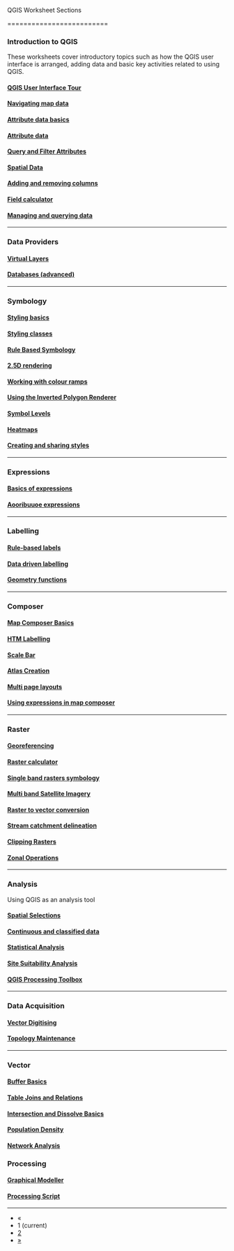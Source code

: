 QGIS Worksheet Sections

=========================

### Introduction to QGIS

These worksheets cover introductory topics such as how the QGIS user interface is arranged, adding data and basic key activities related to using QGIS.

#### [QGIS User Interface Tour](/en/qgis/section/introduction-qgis-1/detail/1/)

#### [Navigating map data](/en/qgis/section/introduction-qgis-1/detail/71/)

#### [Attribute data basics](/en/qgis/section/introduction-qgis-1/detail/72/)

#### [Attribute data](/en/qgis/section/introduction-qgis-1/detail/73/)

#### [Query and Filter Attributes](/en/qgis/section/introduction-qgis-1/detail/74/)

#### [Spatial Data](/en/qgis/section/introduction-qgis-1/detail/75/)

#### [Adding and removing columns](/en/qgis/section/introduction-qgis-1/detail/76/)

#### [Field calculator](/en/qgis/section/introduction-qgis-1/detail/77/)

#### [Managing and querying data](/en/qgis/section/introduction-qgis-1/detail/78/)

- - -

### Data Providers

#### [Virtual Layers](/en/qgis/section/data-providers-21/detail/79/)

#### [Databases (advanced)](/en/qgis/section/data-providers-21/detail/80/)

- - -

### Symbology

#### [Styling basics](/en/qgis/section/symbology-22/detail/81/)

#### [Styling classes](/en/qgis/section/symbology-22/detail/82/)

#### [Rule Based Symbology](/en/qgis/section/symbology-22/detail/83/)

#### [2.5D rendering](/en/qgis/section/symbology-22/detail/84/)

#### [Working with colour ramps](/en/qgis/section/symbology-22/detail/85/)

#### [Using the Inverted Polygon Renderer](/en/qgis/section/symbology-22/detail/86/)

#### [Symbol Levels](/en/qgis/section/symbology-22/detail/87/)

#### [Heatmaps](/en/qgis/section/symbology-22/detail/88/)

#### [Creating and sharing styles](/en/qgis/section/symbology-22/detail/89/)

- - -

### Expressions

#### [Basics of expressions](/en/qgis/section/expressions-23/detail/90/)

#### [Aooribuuoe expressions](/en/qgis/section/expressions-23/detail/134/)

- - -

### Labelling

#### [Rule-based labels](/en/qgis/section/labelling-24/detail/92/)

#### [Data driven labelling](/en/qgis/section/labelling-24/detail/93/)

#### [Geometry functions](/en/qgis/section/labelling-24/detail/94/)

- - -

### Composer

#### [Map Composer Basics](/en/qgis/section/composer-25/detail/95/)

#### [HTM Labelling](/en/qgis/section/composer-25/detail/96/)

#### [Scale Bar](/en/qgis/section/composer-25/detail/97/)

#### [Atlas Creation](/en/qgis/section/composer-25/detail/98/)

#### [Multi page layouts](/en/qgis/section/composer-25/detail/99/)

#### [Using expressions in map composer](/en/qgis/section/composer-25/detail/124/)

- - -

### Raster

#### [Georeferencing](/en/qgis/section/raster-16/detail/50/)

#### [Raster calculator](/en/qgis/section/raster-16/detail/51/)

#### [Single band rasters symbology](/en/qgis/section/raster-16/detail/52/)

#### [Multi band Satellite Imagery](/en/qgis/section/raster-16/detail/53/)

#### [Raster to vector conversion](/en/qgis/section/raster-16/detail/54/)

#### [Stream catchment delineation](/en/qgis/section/raster-16/detail/55/)

#### [Clipping Rasters](/en/qgis/section/raster-16/detail/56/)

#### [Zonal Operations](/en/qgis/section/raster-16/detail/57/)

- - -

### Analysis

Using QGIS as an analysis tool

#### [Spatial Selections](/en/qgis/section/analysis-17/detail/58/)

#### [Continuous and classified data](/en/qgis/section/analysis-17/detail/59/)

#### [Statistical Analysis](/en/qgis/section/analysis-17/detail/60/)

#### [Site Suitability Analysis](/en/qgis/section/analysis-17/detail/61/)

#### [QGIS Processing Toolbox](/en/qgis/section/analysis-17/detail/122/)

- - -

### Data Acquisition

#### [Vector Digitising](/en/qgis/section/data-acquisition-18/detail/62/)

#### [Topology Maintenance](/en/qgis/section/data-acquisition-18/detail/63/)

- - -

### Vector

#### [Buffer Basics](/en/qgis/section/vector-19/detail/64/)

#### [Table Joins and Relations](/en/qgis/section/vector-19/detail/65/)

#### [Intersection and Dissolve Basics](/en/qgis/section/vector-19/detail/66/)

#### [Population Density](/en/qgis/section/vector-19/detail/67/)

#### [Network Analysis](/en/qgis/section/vector-19/detail/68/)

### Processing

#### [Graphical Modeller](/en/qgis/section/processing-20/detail/69/)

#### [Processing Script](/en/qgis/section/processing-20/detail/70/)

- - -

-   «
-   1 (current)
-   [2](?page=2)
-   [»](?page=2)
